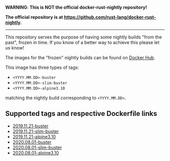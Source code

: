 **WARNING**: **This is NOT the official docker-rust-nightly repository!**

**The official repository is at https://github.com/rust-lang/docker-rust-nightly.**

---

This repository serves the purpose of having some nightly builds "from the past",
frozen in time. If you know of a better way to achieve this please let us know!

The images for the "frozen" nightly builds can be found on
[Docker Hub](https://hub.docker.com/repository/docker/initc3/rust-frozen).

This image has three types of tags:

* `<YYYY.MM.DD>-buster`
* `<YYYY.MM.DD>-slim-buster`
* `<YYYY.MM.DD>-alpine3.10`

matching the nightly build corresponding to `<YYYY.MM.DD>`.

## Supported tags and respective Dockerfile links
* [2019.11.21-buster](https://github.com/initc3/docker-rust-frozen/blob/master/2019.11.21/buster/Dockerfile)
* [2019.11.21-slim-buster](https://github.com/initc3/docker-rust-frozen/blob/master/2019.11.21/buster/slim/Dockerfile)
* [2019.11.21-alpine3.10](https://github.com/initc3/docker-rust-frozen/blob/master/2019.11.21/alpine3.10/Dockerfile)
* [2020.08.01-buster](https://github.com/initc3/docker-rust-frozen/blob/master/2020.08.01/buster/Dockerfile)
* [2020.08.01-slim-buster](https://github.com/initc3/docker-rust-frozen/blob/master/2020.08.01/buster/slim/Dockerfile)
* [2020.08.01-alpine3.10](https://github.com/initc3/docker-rust-frozen/blob/master/2020.08.01/alpine3.10/Dockerfile)
